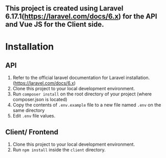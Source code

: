 ## This project is created using Laravel 6.17.1(https://laravel.com/docs/6.x) for the API and Vue JS for the Client side.

# Installation
## API
1. Refer to the official laravel documentation for Laravel installation. (https://laravel.com/docs/6.x)
2. Clone this project to your local development environment.
3. Run `composer install` on the root directory of your project (where composer.json is located)
4. Copy the contents of `.env.example` file to a new file named `.env` on the same directory
5. Edit `.env` file values.

## Client/ Frontend
1. Clone this project to your local development environment.
2. Run `npm install` inside the `client` directory.
